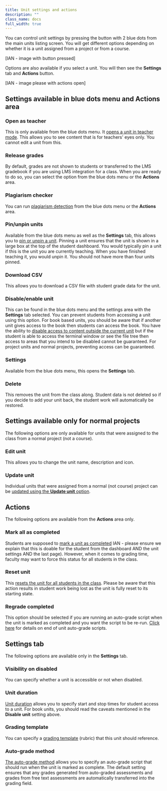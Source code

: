 ```yaml
---
title: Unit settings and actions
description: ""
class_name: docs
full_width: true
---
```


You can control unit settings by pressing the button with 2 blue dots from the main units listing screen. You will get different options depending on whether it is a unit assigned from a project or from a course.

[IAN - image with button pressed]

Options are also available if you select a unit. You will then see the **Settings** tab and **Actions** button.

[IAN - image please with actions open]

## Settings available in blue dots menu and Actions area

### Open as teacher
This is only available from the blue dots menu. It [opens a unit in teacher mode](/docs/classes/unitmanagement/settings-info/teachersolutions/). This allows you to see content that is for teachers' eyes only. You cannot edit a unit from this.

### Release grades
By default, grades are not shown to students or transferred to the LMS gradebook if you are using LMS integration for a class. When you are ready to do so, you can select the option from the blue dots menu or the **Actions** area.

### Plagiarism checker
You can run [plagiarism detection](/docs/classes/plag/plag-start) from the blue dots menu or the **Actions** area. 

### Pin/unpin units
Available from the blue dots menu as well as the **Settings** tab, this allows you to [pin or unpin a unit](/docs/classes/unitmanagement/settings-info/pin). Pinning a unit ensures that the unit is shown in a large box at the top of the student dashboard. You would typically pin a unit if this is the unit you are currently teaching. When you have finished teaching it, you would unpin it. You should not have more than four units pinned.

### Download CSV
This allows you to download a CSV file with student grade data for the unit.

### Disable/enable unit
This can be found in the blue dots menu and the settings area with the **Settings** tab selected. You can prevent students from accessing a unit using this option. For book based units, you should be aware that if another unit gives access to the book then students can access the book. You have the ability to [disable access to content outside the current unit](/docs/classes/unitmanagement/settings-info/disable/) but if the student is able to access the terminal window or see the file tree then access to areas that you intend to be disabled cannot be guaranteed. For project units and normal projects, preventing access can be guaranteed.

### Settings
Available from the blue dots menu, this opens the **Settings** tab. 

### Delete
This removes the unit from the class along. Student data is not deleted so if you decide to add your unit back, the student work will automatically be restored.

## Settings available only for normal projects
The following options are only available for units that were assigned to the class from a normal project (not a course).

### Edit unit
This allows you to change the unit name, description and icon.

### Update unit
Individual units that were assigned from a normal (not course) project can be [updated using the **Update unit** option](/docs/classes/unitmanagement/settings-info/updateunit). 

## Actions
The following options are available from the **Actions** area only.

### Mark all as completed
Students are supposed to [mark a unit as completed](/docs/classes/unitmanagement/settings-info/complete-unit)
IAN - please ensure we explain that this is doable for the student from the dashboard AND the unit settings AND the last page). However, when it comes to grading time, faculty may want to force this status for all students in the class.

### Reset unit
This [resets the unit for all students in the class](/docs/classes/unitmanagement/settings-info/reset-unit). Please be aware that this action results in student work being lost as the unit is fully reset to its starting state.

### Regrade completed
This option should be selected if you are running an auto-grade script when the unit is marked as completed and you want the script to be re-run. [Click here](/docs/classes/monitor/assessments) for details on end of unit auto-grade scripts.


## Settings tab
The following options are available only in the **Settings** tab.

### Visibility on disabled
You can specify whether a unit is accessible or not when disabled. 

### Unit duration
[Unit duration](/docs/classes/unitmanagement/settings-info/unit-duration) allows you to specify start and stop times for student access to a unit. For book units, you should read the caveats mentioned in the **Disable unit** setting above.

### Grading template
You can specify a [grading template](/docs/classes/classmanagement/rubric) (rubric) that this unit should reference. 

<a name="autograde"></a>
### Auto-grade method
[The auto-grade method](/docs/classes/unitmanagement/settings-info/autograde) allows you to specify an auto-grade script that should run when the unit is marked as complete. The default setting ensures that any grades generated from auto-graded assessments and grades from free text assessments are automatically transferred into the grading field.

